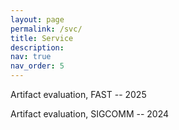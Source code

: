 ```yaml
---
layout: page
permalink: /svc/
title: Service
description:
nav: true
nav_order: 5
---
```

<!-- 
Machine Learning Engineer, [Rockfish Data](https://www.rockfish.ai/) -- Jan. 2023 - July 2023

Software Engineer Intern at [PaddlePaddle](https://www.paddlepaddle.org.cn/en), Baidu -- May. 2021 ‑ Aug. 2021

Software Engineer Intern at [PaddlePaddle](https://www.paddlepaddle.org.cn/en), Baidu -- Nov. 2020 ‑ Jan. 2021 -->

Artifact evaluation, FAST -- 2025

Artifact evaluation, SIGCOMM -- 2024
